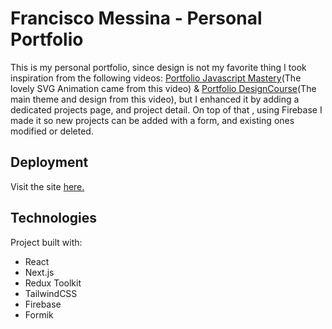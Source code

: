 # Francisco Messina - Personal Portfolio

This is my personal portfolio, since design is not my favorite thing I took inspiration from the following videos: [Portfolio Javascript Mastery](https://www.youtube.com/watch?v=OPaLnMw2i_0&t=2003s)(The lovely SVG Animation came from this video) & [Portfolio DesignCourse](https://www.youtube.com/watch?v=Vp6GC3jKG20&list=PLviuEGE4wFJcSyYqY_yrSokdNmh9DnhJd&index=74&t=4481s)(The main theme and design from this video), but I enhanced it by adding a dedicated projects page, and project detail. On top of that , using Firebase I made it so new projects can be added with a form, and existing ones modified or deleted.

## Deployment

Visit the site [here.](http://www.franciscomessina.com)

## Technologies

Project built with:

- React
- Next.js
- Redux Toolkit
- TailwindCSS
- Firebase
- Formik

